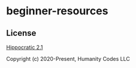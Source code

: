 # beginner-resources

## License

[Hippocratic 2.1](https://firstdonoharm.dev)

Copyright (c) 2020-Present, Humanity Codes LLC